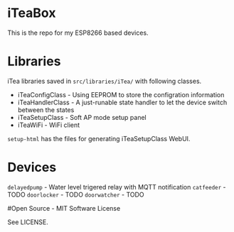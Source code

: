 # iTeaBox
This is the repo for my ESP8266 based devices.

# Libraries

iTea libraries saved in `src/libraries/iTea/` with following classes.

 * iTeaConfigClass - Using EEPROM to store the configration information
 * iTeaHandlerClass - A just-runable state handler to let the device switch between the states
 * iTeaSetupClass - Soft AP mode setup panel
 * iTeaWiFi - WiFi client

 `setup-html` has the files for generating iTeaSetupClass WebUI.

# Devices

`delayedpump` - Water level trigered relay with MQTT notification
`catfeeder` - TODO
`doorlocker` - TODO
`doorwatcher` - TODO

#Open Source - MIT Software License

See LICENSE.
